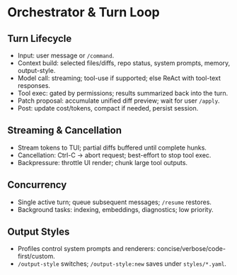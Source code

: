 # Orchestrator & Turn Loop

## Turn Lifecycle
- Input: user message or `/command`.
- Context build: selected files/diffs, repo status, system prompts, memory, output-style.
- Model call: streaming; tool-use if supported; else ReAct with tool-text responses.
- Tool exec: gated by permissions; results summarized back into the turn.
- Patch proposal: accumulate unified diff preview; wait for user `/apply`.
- Post: update cost/tokens, compact if needed, persist session.

## Streaming & Cancellation
- Stream tokens to TUI; partial diffs buffered until complete hunks.
- Cancellation: Ctrl-C → abort request; best-effort to stop tool exec.
- Backpressure: throttle UI render; chunk large tool outputs.

## Concurrency
- Single active turn; queue subsequent messages; `/resume` restores.
- Background tasks: indexing, embeddings, diagnostics; low priority.

## Output Styles
- Profiles control system prompts and renderers: concise/verbose/code-first/custom.
- `/output-style` switches; `/output-style:new` saves under `styles/*.yaml`.
